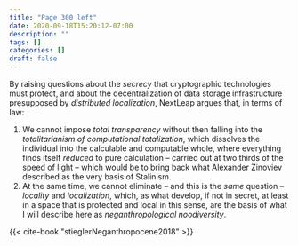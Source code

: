 ```yaml
---
title: "Page 300 left"
date: 2020-09-18T15:20:12-07:00
description: ""
tags: []
categories: []
draft: false
---
```


By raising questions about the *secrecy* that cryptographic technologies must protect, and about the decentralization of data storage infrastructure presupposed by *distributed localization*, NextLeap argues
that, in terms of law:
1. We cannot impose *total transparency* without then falling
into the *totalitarianism of computational totalization*, which
dissolves the individual into the calculable and computable whole, where everything finds itself *reduced* to pure calculation – carried out at two thirds of the speed of light
– which would be to bring back what Alexander Zinoviev
described as the very basis of Stalinism.
2. At the same time, we cannot eliminate – and this is the
*same* question – *locality* and *localization*, which, as what
develop, if not in secret, at least in a space that is protected
and local in this sense, are the basis of what I will describe
here as *neganthropological noodiversity*.

{{< cite-book "stieglerNeganthropocene2018" >}}


